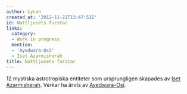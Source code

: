 ```yaml
---
author: Lycan
created_at: '2012-11-22T13:47:53Z'
id: Nattljusets furstar
links:
  category:
  - Work in progress
  mention:
  - 'Ayedwara-Osi'
  - Iset Azarmisherah
title: Nattljusets furstar
---
```


12 mystiska astrotropiska entiteter som ursprungligen skapades av [Iset Azarmisherah]. Verkar ha
ärvts av [Ayedwara-Osi].

  [Iset Azarmisherah]: Iset_Azarmisherah
  [Ayedwara-Osi]: Ayedwara-Osi